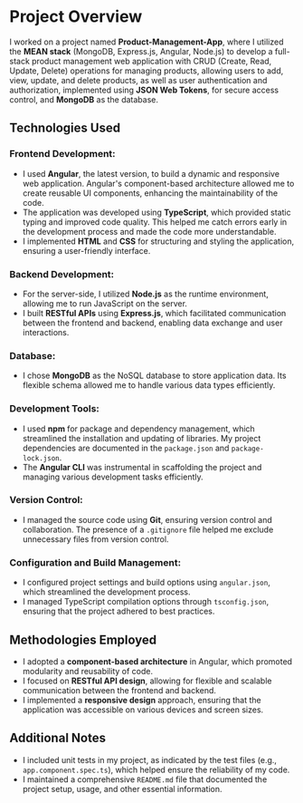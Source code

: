 # Project Overview

I worked on a project named **Product-Management-App**, where I utilized the **MEAN stack** (MongoDB, Express.js, Angular, Node.js) to develop a full-stack product management web application with CRUD (Create, Read, Update, Delete) operations for managing products, allowing users to add, view, update, and delete products, as well as user authentication and authorization, implemented using **JSON Web Tokens**, for secure access control, and **MongoDB** as the database.

## Technologies Used

### Frontend Development:

-   I used **Angular**, the latest version, to build a dynamic and responsive web application. Angular's component-based architecture allowed me to create reusable UI components, enhancing the maintainability of the code.
-   The application was developed using **TypeScript**, which provided static typing and improved code quality. This helped me catch errors early in the development process and made the code more understandable.
-   I implemented **HTML** and **CSS** for structuring and styling the application, ensuring a user-friendly interface.

### Backend Development:

-   For the server-side, I utilized **Node.js** as the runtime environment, allowing me to run JavaScript on the server.
-   I built **RESTful APIs** using **Express.js**, which facilitated communication between the frontend and backend, enabling data exchange and user interactions.

### Database:

-   I chose **MongoDB** as the NoSQL database to store application data. Its flexible schema allowed me to handle various data types efficiently.

### Development Tools:

-   I used **npm** for package and dependency management, which streamlined the installation and updating of libraries. My project dependencies are documented in the `package.json` and `package-lock.json`.
-   The **Angular CLI** was instrumental in scaffolding the project and managing various development tasks efficiently.

### Version Control:

-   I managed the source code using **Git**, ensuring version control and collaboration. The presence of a `.gitignore` file helped me exclude unnecessary files from version control.

### Configuration and Build Management:

-   I configured project settings and build options using `angular.json`, which streamlined the development process.
-   I managed TypeScript compilation options through `tsconfig.json`, ensuring that the project adhered to best practices.

## Methodologies Employed

-   I adopted a **component-based architecture** in Angular, which promoted modularity and reusability of code.
-   I focused on **RESTful API design**, allowing for flexible and scalable communication between the frontend and backend.
-   I implemented a **responsive design** approach, ensuring that the application was accessible on various devices and screen sizes.

## Additional Notes

-   I included unit tests in my project, as indicated by the test files (e.g., `app.component.spec.ts`), which helped ensure the reliability of my code.
-   I maintained a comprehensive `README.md` file that documented the project setup, usage, and other essential information.
